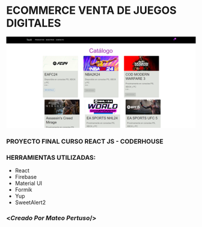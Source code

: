 # ECOMMERCE VENTA DE JUEGOS DIGITALES 
![](src\assets\screen.png)

### PROYECTO FINAL CURSO REACT JS - CODERHOUSE
### HERRAMIENTAS UTILIZADAS:
- React
- Firebase
- Material UI
- Formik
- Yup
- SweetAlert2
###  <*Creado Por Mateo Pertuso*/>
